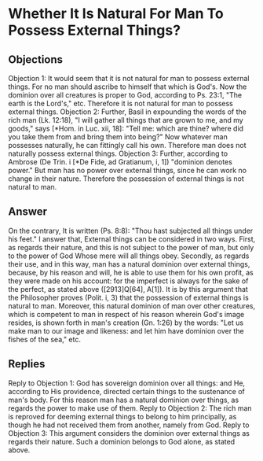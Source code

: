 # Whether It Is Natural For Man To Possess External Things?
## Objections
Objection 1: It would seem that it is not natural for man to possess external things. For no man should ascribe to himself that which is God's. Now the dominion over all creatures is proper to God, according to Ps. 23:1, "The earth is the Lord's," etc. Therefore it is not natural for man to possess external things.
Objection 2: Further, Basil in expounding the words of the rich man (Lk. 12:18), "I will gather all things that are grown to me, and my goods," says [*Hom. in Luc. xii, 18]: "Tell me: which are thine? where did you take them from and bring them into being?" Now whatever man possesses naturally, he can fittingly call his own. Therefore man does not naturally possess external things.
Objection 3: Further, according to Ambrose (De Trin. i [*De Fide, ad Gratianum, i, 1]) "dominion denotes power." But man has no power over external things, since he can work no change in their nature. Therefore the possession of external things is not natural to man.
## Answer
On the contrary, It is written (Ps. 8:8): "Thou hast subjected all things under his feet."
I answer that, External things can be considered in two ways. First, as regards their nature, and this is not subject to the power of man, but only to the power of God Whose mere will all things obey. Secondly, as regards their use, and in this way, man has a natural dominion over external things, because, by his reason and will, he is able to use them for his own profit, as they were made on his account: for the imperfect is always for the sake of the perfect, as stated above ([2913]Q[64], A[1]). It is by this argument that the Philosopher proves (Polit. i, 3) that the possession of external things is natural to man. Moreover, this natural dominion of man over other creatures, which is competent to man in respect of his reason wherein God's image resides, is shown forth in man's creation (Gn. 1:26) by the words: "Let us make man to our image and likeness: and let him have dominion over the fishes of the sea," etc.
## Replies
Reply to Objection 1: God has sovereign dominion over all things: and He, according to His providence, directed certain things to the sustenance of man's body. For this reason man has a natural dominion over things, as regards the power to make use of them.
Reply to Objection 2: The rich man is reproved for deeming external things to belong to him principally, as though he had not received them from another, namely from God.
Reply to Objection 3: This argument considers the dominion over external things as regards their nature. Such a dominion belongs to God alone, as stated above.